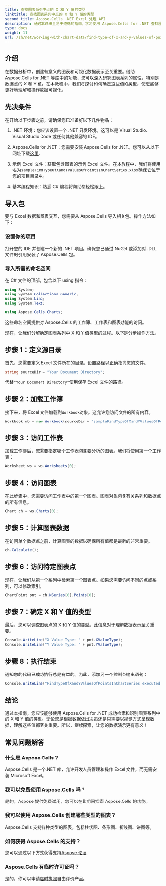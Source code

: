 ```yaml
---
title: 查找图表系列中点的 X 和 Y 值的类型
linktitle: 查找图表系列中点的 X 和 Y 值的类型
second_title: Aspose.Cells .NET Excel 处理 API
description: 通过本详细且易于遵循的指南，学习使用 Aspose.Cells for .NET 查找图表系列中 X 和 Y 值的类型。
type: docs
weight: 11
url: /zh/net/working-with-chart-data/find-type-of-x-and-y-values-of-points-in-chart-series/
---
```

## 介绍

在数据分析中，创建有意义的图表和可视化数据表示至关重要。借助 Aspose.Cells for .NET 等库中的功能，您可以深入研究图表系列的属性，特别是数据点的 X 和 Y 值。在本教程中，我们将探讨如何确定这些值的类型，使您能够更好地理解和操作数据可视化。

## 先决条件

在开始以下步骤之前，请确保您已准备好以下几件物品：

1. .NET 环境：您应该设置一个 .NET 开发环境。这可以是 Visual Studio、Visual Studio Code 或任何其他兼容的 IDE。
   
2. Aspose.Cells for .NET：您需要安装 Aspose.Cells for .NET。您可以从以下网址下载[这里](https://releases.aspose.com/cells/net/).

3. 示例 Excel 文件：获取包含图表的示例 Excel 文件。在本教程中，我们将使用名为`sampleFindTypeOfXandYValuesOfPointsInChartSeries.xlsx`确保它位于您的项目目录中。

4. 基本编程知识：熟悉 C# 编程将帮助您轻松跟上。

## 导入包

要与 Excel 数据和图表交互，您需要从 Aspose.Cells 导入相关包。操作方法如下：

### 设置你的项目

打开您的 IDE 并创建一个新的 .NET 项目。确保您已通过 NuGet 或添加对 .DLL 文件的引用安装了 Aspose.Cells 包。

### 导入所需的命名空间

在 C# 文件的顶部，包含以下 using 指令：

```csharp
using System;
using System.Collections.Generic;
using System.Linq;
using System.Text;

using Aspose.Cells.Charts;
```

这些命名空间提供对 Aspose.Cells 的工作簿、工作表和图表功能的访问。

现在，让我们分解确定图表系列中 X 和 Y 值类型的过程。以下是分步操作方法。

## 步骤 1：定义源目录

首先，您需要定义 Excel 文件所在的目录。设置路径以正确指向您的文件。

```csharp
string sourceDir = "Your Document Directory";
```

代替`"Your Document Directory"`使用保存 Excel 文件的路径。

## 步骤 2：加载工作簿

接下来，将 Excel 文件加载到`Workbook`对象。这允许您访问文件的所有内容。

```csharp
Workbook wb = new Workbook(sourceDir + "sampleFindTypeOfXandYValuesOfPointsInChartSeries.xlsx");
```

## 步骤 3：访问工作表

加载工作簿后，您需要指定哪个工作表包含要分析的图表。我们将使用第一个工作表：

```csharp
Worksheet ws = wb.Worksheets[0];
```

## 步骤 4：访问图表

在此步骤中，您需要访问工作表中的第一个图表。图表对象包含有关系列和数据点的所有信息。

```csharp
Chart ch = ws.Charts[0];
```

## 步骤 5：计算图表数据

在访问单个数据点之前，计算图表的数据以确保所有值都是最新的非常重要。

```csharp
ch.Calculate();
```

## 步骤 6：访问特定图表点

现在，让我们从第一个系列中检索第一个图表点。如果您需要访问不同的点或系列，可以修改索引。

```csharp
ChartPoint pnt = ch.NSeries[0].Points[0];
```

## 步骤 7：确定 X 和 Y 值的类型

最后，您可以调查图表点的 X 和 Y 值的类型。此信息对于理解数据表示至关重要。

```csharp
Console.WriteLine("X Value Type: " + pnt.XValueType);
Console.WriteLine("Y Value Type: " + pnt.YValueType);
```

## 步骤 8：执行结束

通知您的代码已成功执行总是有益的。为此，添加另一个控制台输出语句：

```csharp
Console.WriteLine("FindTypeOfXandYValuesOfPointsInChartSeries executed successfully.");
```

## 结论

通过本指南，您应该能够使用 Aspose.Cells for .NET 成功检索和识别图表系列中的 X 和 Y 值的类型。无论您是根据数据做出决策还是只需要以视觉方式呈现数据，理解这些值都至关重要。所以，继续探索，让您的数据演示更有意义！

## 常见问题解答

### 什么是 Aspose.Cells？
Aspose.Cells 是一个.NET 库，允许开发人员管理和操作 Excel 文件，而无需安装 Microsoft Excel。

### 我可以免费使用 Aspose.Cells 吗？
是的，Aspose 提供免费试用，您可以在此期间探索 Aspose.Cells 的功能。

### 我可以使用 Aspose.Cells 创建哪些类型的图表？
Aspose.Cells 支持各种类型的图表，包括柱状图、条形图、折线图、饼图等。

### 如何获得 Aspose.Cells 的支持？
您可以通过以下方式获得支持[Aspose 论坛](https://forum.aspose.com/c/cells/9).

### Aspose.Cells 有临时许可证吗？
是的，你可以申请[临时执照](https://purchase.aspose.com/temporary-license/)自由评价产品。